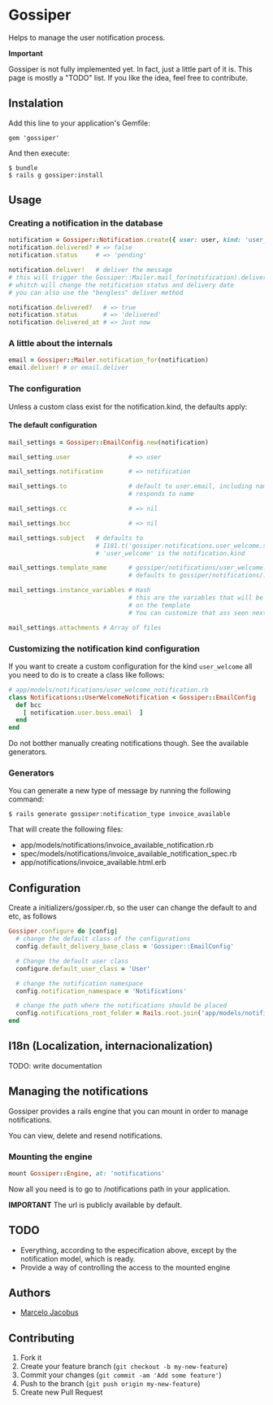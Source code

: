 # Gossiper

Helps to manage the user notification process.

**Important**

Gossiper is not fully implemented yet. In fact, just a little part of it is. This page is mostly a "TODO" list. If you like the idea, feel free to contribute.

## Instalation

Add this line to your application's Gemfile:

    gem 'gossiper'

And then execute:

    $ bundle
    $ rails g gossiper:install

## Usage

### Creating a notification in the database

```ruby
notification = Gossiper::Notification.create({ user: user, kind: 'user_welcome'  })
notification.delivered? # => false
notification.status     # => 'pending'

notification.deliver!   # deliver the message
# this will trigger the Gossiper::Mailer.mail_for(notification).deliver!
# whitch will change the notification status and delivery date
# you can also use the "bengless" deliver method

notification.delivered?   # => true
notification.status       # => 'delivered'
notification.delivered_at # => Just now
```

### A little about the internals

```ruby
email = Gossiper::Mailer.notification_for(notification)
email.deliver! # or email.deliver
```

### The configuration
Unless a custom class exist for the notification.kind, the defaults apply:

#### The default configuration

```ruby
mail_settings = Gossiper::EmailConfig.new(notification)

mail_setting.user                # => user

mail_settings.notification       # => notification

mail_settings.to                 # default to user.email, including name, if user
                                 # responds to name

mail_settings.cc                 # => nil

mail_settings.bcc                # => nil

mail_settings.subject   # defaults to
                        # I181.t('gossiper.notifications.user_welcome.subject')
                        # 'user_welcome' is the notification.kind

mail_settings.template_name      # gossiper/notifications/user_welcome.[format].erb
                                 # defaults to gossiper/notifications/:notification_type

mail_settings.instance_variables # Hash
                                 # this are the variables that will be available
                                 # on the template
                                 # You can customize that ass seen next

mail_settings.attachments # Array of files
```

### Customizing the notification kind configuration

If you want to create a custom configuration for the kind ```user_welcome``` all you need to do is
to create a class like follows:

```ruby
# app/models/notifications/user_welcome_notification.rb
class Notifications::UserWelcomeNotification < Gossiper::EmailConfig
  def bcc
    [ notification.user.boss.email  ]
  end
end
```

Do not botther manually creating notifications though. See the available generators.

### Generators
You can generate a new type of message by running the following command:

    $ rails generate gossiper:notification_type invoice_available

That will create the following files:

- app/models/notifications/invoice_available_notification.rb
- spec/models/notifications/invoice_available_notification_spec.rb
- app/notifications/invoice_available.html.erb


## Configuration

Create a  initializers/gossiper.rb, so the user can change the default to and etc, as follows

```ruby
Gossiper.configure do |config|
  # change the default class of the configurations
  config.default_delivery_base_class = 'Gossiper::EmailConfig'

  # Change the default user class
  configure.default_user_class = 'User'

  # change the notification namespace
  config.notification_namespace = 'Notifications'

  # change the path where the notifications should be placed
  config.notifications_root_folder = Rails.root.join('app/models/notifications')
end
```

## I18n (Localization, internacionalization)
TODO: write documentation


## Managing the notifications

Gossiper provides a rails engine that you can mount in order to manage notifications.

You can view, delete and resend notifications.

### Mounting the engine
```ruby
mount Gossiper::Engine, at: 'notifications'
```

Now all you need is to go to /notifications path in your application.

**IMPORTANT**
The url is publicly available by default.

## TODO
- Everything, according to the especification above, except by the notification model, which is ready.
- Provide a way of controlling the access to the mounted engine

## Authors
- [Marcelo Jacobus](https://github.com/mjacobus)

## Contributing

1. Fork it
2. Create your feature branch (`git checkout -b my-new-feature`)
3. Commit your changes (`git commit -am 'Add some feature'`)
4. Push to the branch (`git push origin my-new-feature`)
5. Create new Pull Request
